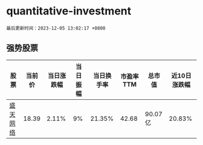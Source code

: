 # quantitative-investment

`最后更新时间：2023-12-05 13:02:17 +0800`

## 强势股票

|股票|当前价|当日涨跌幅|当日振幅|当日换手率|市盈率TTM|总市值|近10日涨跌幅|
|----|----|----|----|----|----|----|----|
|[盛天网络](https://xueqiu.com/S/SZ300494)|18.39|2.11%|9%|21.35%|42.68|90.07亿|20.83%|
